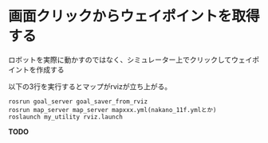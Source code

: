 # 画面クリックからウェイポイントを取得する
ロボットを実際に動かすのではなく、シミュレーター上でクリックしてウェイポイントを作成する

以下の3行を実行するとマップがrvizが立ち上がる。

```
rosrun goal_server goal_saver_from_rviz
rosrun map_server map_server mapxxx.yml(nakano_11f.ymlとか)
roslaunch my_utility rviz.launch
```

**TODO**
